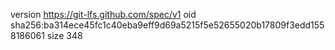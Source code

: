 version https://git-lfs.github.com/spec/v1
oid sha256:ba314ece45fc1c40eba9eff9d69a5215f5e52655020b17809f3edd1558186061
size 348
